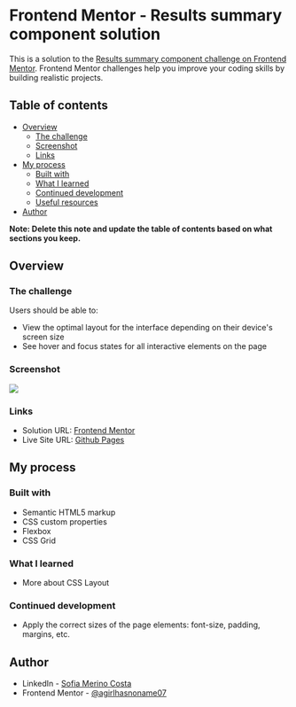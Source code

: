 # Frontend Mentor - Results summary component solution 

This is a solution to the [Results summary component challenge on Frontend Mentor](https://www.frontendmentor.io/challenges/results-summary-component-CE_K6s0maV). Frontend Mentor challenges help you improve your coding skills by building realistic projects. 

## Table of contents

- [Overview](#overview)
  - [The challenge](#the-challenge)
  - [Screenshot](#screenshot)
  - [Links](#links)
- [My process](#my-process)
  - [Built with](#built-with)
  - [What I learned](#what-i-learned)
  - [Continued development](#continued-development)
  - [Useful resources](#useful-resources)
- [Author](#author)

**Note: Delete this note and update the table of contents based on what sections you keep.**

## Overview

### The challenge

Users should be able to:

- View the optimal layout for the interface depending on their device's screen size
- See hover and focus states for all interactive elements on the page

### Screenshot

![](./solution/Screenshot.png)


### Links

- Solution URL: [Frontend Mentor]([https://your-solution-url.com](https://www.frontendmentor.io/solutions/results-summary-component-with-html-and-css-coDr-5CvID))
- Live Site URL: [Github Pages]([https://your-live-site-url.com](https://sophie-mc-dev.github.io/results-summary-component/))

## My process

### Built with

- Semantic HTML5 markup
- CSS custom properties
- Flexbox
- CSS Grid


### What I learned

- More about CSS Layout

### Continued development

- Apply the correct sizes of the page elements: font-size, padding, margins, etc.

## Author

- LinkedIn - [Sofia Merino Costa](https://www.linkedin.com/in/sofia-m-costa/)
- Frontend Mentor - [@agirlhasnoname07](https://www.frontendmentor.io/profile/agirlhasnoname07)



